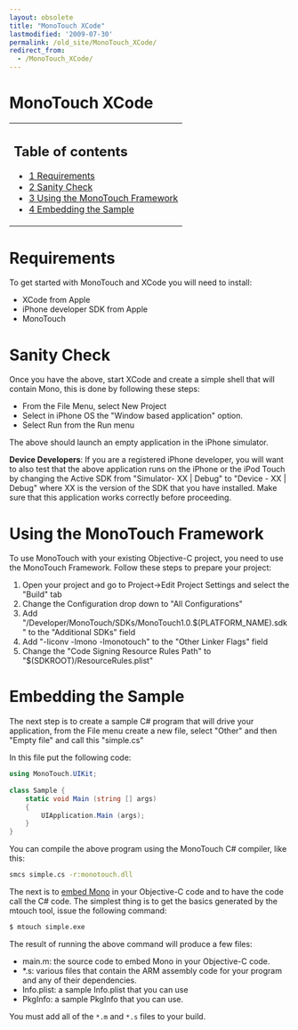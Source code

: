 ```yaml
---
layout: obsolete
title: "MonoTouch XCode"
lastmodified: '2009-07-30'
permalink: /old_site/MonoTouch_XCode/
redirect_from:
  - /MonoTouch_XCode/
---
```


MonoTouch XCode
===============

<table>
<col width="100%" />
<tbody>
<tr class="odd">
<td align="left"><h2>Table of contents</h2>
<ul>
<li><a href="#requirements">1 Requirements</a></li>
<li><a href="#sanity-check">2 Sanity Check</a></li>
<li><a href="#using-the-monotouch-framework">3 Using the MonoTouch Framework</a></li>
<li><a href="#embedding-the-sample">4 Embedding the Sample</a></li>
</ul></td>
</tr>
</tbody>
</table>

Requirements
============

To get started with MonoTouch and XCode you will need to install:

-   XCode from Apple
-   iPhone developer SDK from Apple
-   MonoTouch

Sanity Check
============

Once you have the above, start XCode and create a simple shell that will contain Mono, this is done by following these steps:

-   From the File Menu, select New Project
-   Select in iPhone OS the "Window based application" option.
-   Select Run from the Run menu

The above should launch an empty application in the iPhone simulator.

**Device Developers**: If you are a registered iPhone developer, you will want to also test that the above application runs on the iPhone or the iPod Touch by changing the Active SDK from "Simulator- XX | Debug" to "Device - XX | Debug" where XX is the version of the SDK that you have installed. Make sure that this application works correctly before proceeding.

Using the MonoTouch Framework
=============================

To use MonoTouch with your existing Objective-C project, you need to use the MonoTouch Framework. Follow these steps to prepare your project:

1.  Open your project and go to Project-\>Edit Project Settings and select the "Build" tab
2.  Change the Configuration drop down to "All Configurations"
3.  Add "/Developer/MonoTouch/SDKs/MonoTouch1.0.\$(PLATFORM\_NAME).sdk" to the "Additional SDKs" field
4.  Add "-liconv -lmono -lmonotouch" to the "Other Linker Flags" field
5.  Change the "Code Signing Resource Rules Path" to "\$(SDKROOT)/ResourceRules.plist"

Embedding the Sample
====================

The next step is to create a sample C\# program that will drive your application, from the File menu create a new file, select "Other" and then "Empty file" and call this "simple.cs"

In this file put the following code:

``` csharp
using MonoTouch.UIKit;
 
class Sample {
    static void Main (string [] args)
    {
        UIApplication.Main (args);
    }
}
```

You can compile the above program using the MonoTouch C\# compiler, like this:

``` bash
smcs simple.cs -r:monotouch.dll
```

The next is to [embed Mono]({{site.github.url}}/old_site/Embedding_Mono "Embedding Mono") in your Objective-C code and to have the code call the C\# code. The simplest thing is to get the basics generated by the mtouch tool, issue the following command:

``` bash
$ mtouch simple.exe
```

The result of running the above command will produce a few files:

-   main.m: the source code to embed Mono in your Objective-C code.
-   \*.s: various files that contain the ARM assembly code for your program and any of their dependencies.
-   Info.plist: a sample Info.plist that you can use
-   PkgInfo: a sample PkgInfo that you can use.

You must add all of the `*.m` and `*.s` files to your build.

